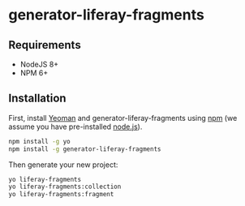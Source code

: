 # generator-liferay-fragments

## Requirements

- NodeJS 8+
- NPM 6+

## Installation

First, install [Yeoman](http://yeoman.io) and generator-liferay-fragments using [npm](https://www.npmjs.com/) (we assume you have pre-installed [node.js](https://nodejs.org/)).

```bash
npm install -g yo
npm install -g generator-liferay-fragments
```

Then generate your new project:

```bash
yo liferay-fragments
yo liferay-fragments:collection
yo liferay-fragments:fragment
```
